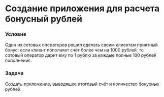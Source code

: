 # Создание приложения для расчета бонусный рублей

### Условие
Один из сотовых операторов решил сделать своим клиентам приятный бонус: если клиент пополняет счёт более чем на 1000 рублей, то сотовый оператор дарит ему по 1 рублю за каждые полные 100 рублей пополнения.

### Задача
Создать приложение, выводящее итоговый счёт и количество бонусных рублей.
